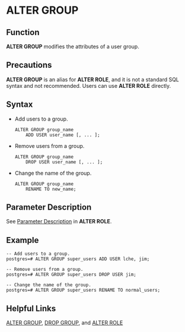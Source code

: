 # ALTER GROUP<a name="EN-US_TOPIC_0242370526"></a>

## Function<a name="en-us_topic_0237122062_en-us_topic_0059777426_s9257704722b6426cbb9a62c26d7941f8"></a>

**ALTER GROUP**  modifies the attributes of a user group.

## Precautions<a name="en-us_topic_0237122062_en-us_topic_0059777426_s3f6c5899f7ab4b4a936ef9a3ecfc3227"></a>

**ALTER GROUP**  is an alias for  **ALTER ROLE**, and it is not a standard SQL syntax and not recommended. Users can use  **ALTER ROLE**  directly.

## Syntax<a name="en-us_topic_0237122062_en-us_topic_0059777426_s0798d93d042a4c96ab266f7eb45fc5d5"></a>

-   Add users to a group.

    ```
    ALTER GROUP group_name 
        ADD USER user_name [, ... ];
    ```


-   Remove users from a group.

    ```
    ALTER GROUP group_name 
        DROP USER user_name [, ... ];
    ```

-   Change the name of the group.

    ```
    ALTER GROUP group_name 
        RENAME TO new_name;
    ```


## Parameter Description<a name="en-us_topic_0237122062_en-us_topic_0059777426_sf7fbcb97d29b45e38bb6d6a65cc96f46"></a>

See  [Parameter Description](alter-role.md#en-us_topic_0237122068_en-us_topic_0059778744_s50961af6143d4aafaf8fa02febbbf331)  in  **ALTER ROLE**.

## Example<a name="en-us_topic_0237122062_en-us_topic_0059778614_sfe220a2da49d4ca5928fe714ca12e949"></a>

```
-- Add users to a group.
postgres=# ALTER GROUP super_users ADD USER lche, jim;

-- Remove users from a group.
postgres=# ALTER GROUP super_users DROP USER jim;

-- Change the name of the group.
postgres=# ALTER GROUP super_users RENAME TO normal_users;
```

## Helpful Links<a name="en-us_topic_0237122062_en-us_topic_0059777426_s72bcc1ca592a4b47bfaf7849e51e7e30"></a>

[ALTER GROUP](alter-group.md),  [DROP GROUP](drop-group.md), and  [ALTER ROLE](alter-role.md)


